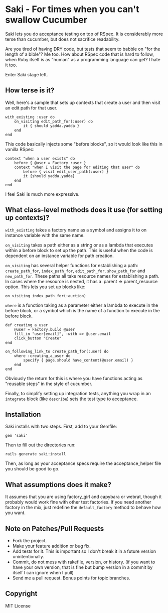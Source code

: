 # Saki - For times when you can't swallow Cucumber

Saki lets you do acceptance testing on top of RSpec.  It is considerably more terse than cucumber, but does not sacrifice readability.

Are you tired of having DRY code, but tests that seem to babble on "for the length of a bible"?  Me too.  How about RSpec code that is hard to follow, when Ruby itself is as "human" as a programming language can get?  I hate it too.

Enter Saki stage left.

## How terse is it?

Well, here's a sample that sets up contexts that create a user and then visit an edit path for that user.

	with_existing :user do
		on_visiting edit_path_for(:user) do
			it { should yadda.yadda }
		end
	end

This code basically injects some "before blocks", so it would look like this in vanilla RSpec:

	context "when a user exists" do
		before { @user = Factory :user }
		context "when I visit the page for editing that user" do
			before { visit edit_user_path(:user) }
    		it {should yadda.yadda}
  		end
	end

I feel Saki is much more expressive.

## What class-level methods does it use (for setting up contexts)?

`with_existing` takes a factory name as a symbol and assigns it to on instance variable with the same name.

`on_visiting` takes a path either as a string or as a lambda that executes within a before block to set up the path.  This is useful when the code is dependent on an instance variable for path creation.

`on_visiting` has several helper functions for establishing a path: `create_path_for`, `index_path_for`, `edit_path_for`, `show_path_for` and `new_path_for`.  These paths all take resource names for establishing a path.  In cases where the resource is nested, it has a :parent => parent_resource option.  This lets you set up blocks like:

    on_visiting index_path_for(:auction)

`where` is a function taking as a parameter either a lambda to execute in the before block, or a symbol which is the name of a function to execute in the before block.

    def creating_a_user
        @user = Factory.build @user
        fill_in "user[email]", :with => @user.email
        click_button "Create"
    end

    on_following_link_to create_path_for(:user) do
        where :creating_a_user do
            specify { page.should have_content(@user.email) }
        end
    end

Obviously the return for this is where you have functions acting as "reusable steps" in the style of cucumber.

Finally, to simplify setting up integration tests, anything you wrap in an `integrate` block (like `describe`) sets the test type to acceptance.

## Installation

Saki installs with two steps.  First, add to your Gemfile:

    gem 'saki'

Then to fill out the directories run:

    rails generate saki:install

Then, as long as your acceptance specs require the acceptance_helper file you should be good to go.
    
## What assumptions does it make?  

It assumes that you are using factory_girl and capybara or webrat, though it probably would work fine with other test factories.  If you need another factory in the mix, just redefine the `default_factory` method to behave how you want.

## Note on Patches/Pull Requests
 
* Fork the project.
* Make your feature addition or bug fix.
* Add tests for it. This is important so I don't break it in a
  future version unintentionally.
* Commit, do not mess with rakefile, version, or history.
  (if you want to have your own version, that is fine but bump version in a commit by itself I can ignore when I pull)
* Send me a pull request. Bonus points for topic branches.

## Copyright

MIT License

